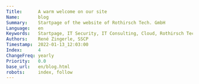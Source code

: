 ```yaml
---
Title:      A warm welcome on our site
Name:       blog
Summary:    Startpage of the website of Rothirsch Tech. GmbH
Language:   en
Keywords:   Startpage, IT Security, IT Consulting, Cloud, Rothirsch Tech. GmbH, Tirol
Authors:    René Zingerle, SSCP
Timestamp:  2022-01-13_12:03:00
Index:      4
ChangeFreq: yearly
Priority:   0.0
base_url:   en/blog.html
robots:     index, follow
---
```


<!-- Background -->
<div class=rothirsch_bg_layer>
  <div class="rothirsch_bg light-color"></div>
</div>
